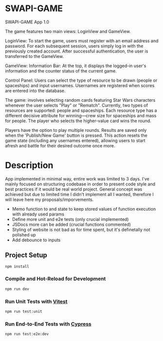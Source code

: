 # SWAPI-GAME

SWAPI-GAME App 1.0

The game features two main views: LoginView and GameView.

LoginView:
To start the game, users must register with an email address and password. For each subsequent session, users simply log in with the previously created account. After successful authentication, the user is transferred to the GameView.

GameView:
Information Bar: At the top, it displays the logged-in user's information and the counter status of the current game.

Control Panel: Users can select the type of resource to be drawn (people or spaceships) and input usernames. Usernames are registered when scores are entered into the database.

The game: involves selecting random cards featuring Star Wars characters whenever the user selects "Play" or "Rematch". Currently, two types of resources are supported: people and spaceships. Each resource type has a different decisive attribute for winning—crew size for spaceships and mass for people. The player who selects the higher-value card wins the round.

Players have the option to play multiple rounds. Results are saved only when the 'Publish/New Game' button is pressed. This action resets the game state (including any usernames entered), allowing users to start afresh and battle for their desired outcome once more.

# Description

App implemented in minimal way, entire work was limited to 3 days. I've mainly focused on structuring codebase in order to present code style and best practices if it would be real world project.
General concept was achieved but due to limited time I didn't implement all I wanted, therefore I will leave here my proposals/imporvements.

- Memo function to and state to keep stored values of function execution    with already used params
- Define more unit and e2e tests (only crucial implemented)
- JSDocs more can be added (crucial functions commented)
- Styling of website is not bad as for time spent, but it's definetally not polished up
- Add debounce to inputs


## Project Setup

```sh
npm install
```

### Compile and Hot-Reload for Development

```sh
npm run dev
```

### Run Unit Tests with [Vitest](https://vitest.dev/)

```sh
npm run test:unit
```

### Run End-to-End Tests with [Cypress](https://www.cypress.io/)

```sh
npm run test:e2e:dev
```
